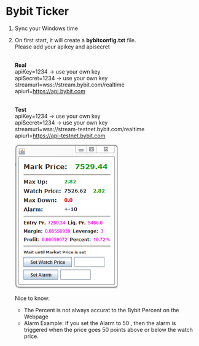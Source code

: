 # Bybit Ticker

1. Sync your Windows time
2. On first start, it will create a <b>bybitconfig.txt</b> file. </br>
   Please add your apikey and apisecret</br></br>
   
   <b>Real</b></br>
   apiKey=1234 -> use your own key</br>
   apiSecret=1234 -> use your own key</br>
   streamurl=wss://stream.bybit.com/realtime</br>
   apiurl=https://api.bybit.com</br></br>
   
   <b>Test</b></br>
   apiKey=1234 -> use your own key</br>
   apiSecret=1234 -> use your own key</br>
   streamurl=wss://stream-testnet.bybit.com/realtime</br>
   apiurl=https://api-testnet.bybit.com</br>

   ![Screenshot](ticker.PNG)
   
   Nice to know: 
   - The Percent is not always accurat to the Bybit Percent on the Webpage
   - Alarm Example: 
     If you set the Alarm to 50 , then the alarm is triggered when the price goes 50 points above or below the watch price.
   
